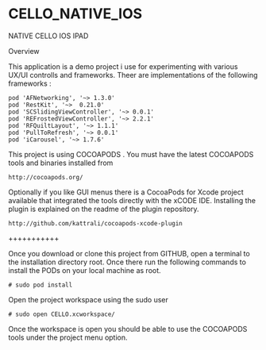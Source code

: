 CELLO_NATIVE_IOS
================

NATIVE CELLO IOS IPAD

Overview 

This application is a demo project i use for experimenting with various UX/UI controlls and frameworks. Theer are implementations of the following frameworks :

	pod 'AFNetworking', '~> 1.3.0'
	pod 'RestKit', '~>  0.21.0'
	pod 'SCSlidingViewController', '~> 0.0.1'
	pod 'REFrostedViewController', '~> 2.2.1'
	pod 'RFQuiltLayout', '~> 1.1.1'
	pod 'PullToRefresh', '~> 0.0.1'
	pod 'iCarousel', '~> 1.7.6'


This project is using COCOAPODS .
You must have the latest COCOAPODS tools and binaries installed from 
	
	http://cocoapods.org/

Optionally if you like GUI menus there is a CocoaPods for Xcode project available that integrated the tools directly with the xCODE IDE.  Installing the plugin is explained on the readme of the plugin repository.
	
	http://github.com/kattrali/cocoapods-xcode-plugin



+++++++++++

Once you download or clone this project from GITHUB,  open a terminal to the installation directory root.
Once there run the following commands to install the PODs on your local machine as root.

	# sudo pod install

Open the project workspace using the sudo user

	# sudo open CELLO.xcworkspace/

Once the workspace is open you should be able to use the COCOAPODS tools under the project menu option.




